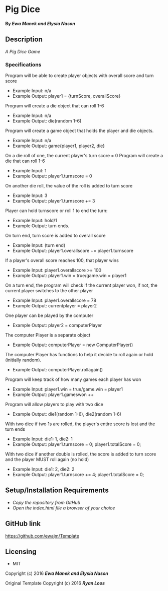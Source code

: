 # Pig Dice

#### By _Ewa Manek and Elysia Nason_

## Description

_A Pig Dice Game_

### Specifications

Program will be able to create player objects with overall score and turn score
* Example Input: n/a
* Example Output: player1 = {turnScore, overallScore}

Program will create a die object that can roll 1-6
* Example Input: n/a
* Example Output: die(random 1-6)

Program will create a game object that holds the player and die objects.
* Example Input: n/a
* Example Output: game{player1, player2, die}

On a die roll of one, the current player's turn score = 0
Program will create a die that can roll 1-6
* Example Input: 1
* Example Output: player1.turnscore = 0

On another die roll, the value of the roll is added to turn score
* Example Input: 3
* Example Output: player1.turnscore += 3

Player can hold turnscore or roll 1 to end the turn:
* Example Input: hold/1
* Example Output: turn ends.

On turn end, turn score is added to overall score
* Example Input: (turn end)
* Example Output: player1.overallscore += player1.turnscore

If a player's overall score reaches 100, that player wins
* Example Input: player1.overallscore >= 100
* Example Output: player1.win = true/game.win = player1

On a turn end, the program will check if the current player won, if not, the current player switches to the other player
* Example Input: player1.overallscore = 78
* Example Output: currentplayer = player2

One player can be played by the computer
* Example Output: player2 = computerPlayer

The computer Player is a separate object
* Example Output: computerPlayer = new ComputerPlayer()

The computer Player has functions to help it decide to roll again or hold (initially random).
* Example Output: computerPlayer.rollagain()

Program will keep track of how many games each player has won
* Example Input: player1.win = true/game.win = player1
* Example Output: player1.gameswon ++

Program will allow players to play with two dice
* Example Output: die1(random 1-6), die2(random 1-6)

With two dice if two 1s are rolled, the player's entire score is lost and the turn ends
* Example Input: die1: 1, die2: 1
* Example Output: player1.turnscore = 0; player1.totalScore = 0;

With two dice if another double is rolled, the score is added to turn score and the player MUST roll again (no hold)
* Example Input: die1: 2, die2: 2
* Example Output: player1.turnscore += 4; player1.totalScore = 0;

## Setup/Installation Requirements

* _Copy the repository from GitHub_
* _Open the index.html file a browser of your choice_

## GitHub link

https://github.com/ewajm/Template

## Licensing

* MIT

Copyright (c) 2016 **_Ewa Manek and Elysia Nason_**

Original Template Copyright (c) 2016 **_Ryan Loos_**
